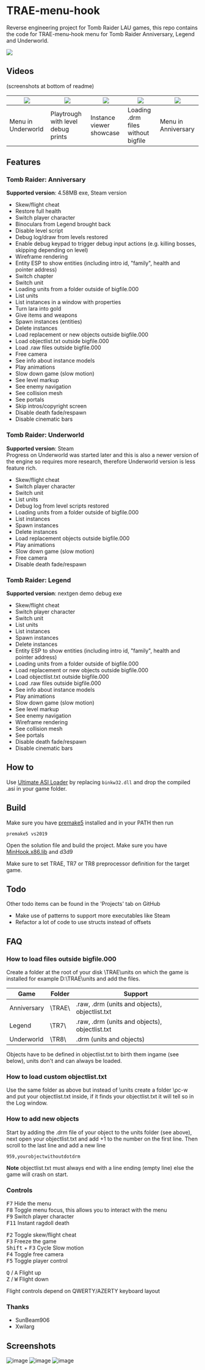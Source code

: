 # TRAE-menu-hook

Reverse engineering project for Tomb Raider LAU games, this repo contains the code for TRAE-menu-hook menu for Tomb Raider Anniversary, Legend and Underworld.

[![](https://github.com/TheIndra55/TRAE-menu-hook/actions/workflows/build.yml/badge.svg)](https://github.com/TheIndra55/TRAE-menu-hook/actions/workflows/build.yml)

## Videos

(screenshots at bottom of readme)

| [![](https://i.imgur.com/RMnCPck.png)](https://www.youtube.com/watch?v=orv2mYjBNhM) | [![](https://i.imgur.com/qgDQuio.png)](https://www.youtube.com/watch?v=k1FIa8Pel3E&t) | [![](https://i.imgur.com/cJe3pYa.png)](https://www.youtube.com/watch?v=RwU80Pj0PR8) | [![](https://i.imgur.com/MEPYZBD.png)](https://www.youtube.com/watch?v=BfUCcC6z1jo) | [![](https://i.imgur.com/8HvLmPG.png)](https://www.youtube.com/watch?v=JvH0RPbaUI0) |
|----|----|----|----|----|
| Menu in Underworld | Playtrough with level debug prints | Instance viewer showcase | Loading .drm files without bigfile | Menu in Anniversary |

## Features

### Tomb Raider: Anniversary

**Supported version**: 4.58MB exe, Steam version

* Skew/flight cheat
* Restore full health
* Switch player character
* Binoculars from Legend brought back
* Disable level script
* Debug log/draw from levels restored
* Enable debug keypad to trigger debug input actions (e.g. killing bosses, skipping depending on level)
* Wireframe rendering
* Entity ESP to show entities (including intro id, "family", health and pointer address)
* Switch chapter
* Switch unit
* Loading units from a folder outside of bigfile.000
* List units
* List instances in a window with properties
* Turn lara into gold
* Give items and weapons
* Spawn instances (entities)
* Delete instances
* Load replacement or new objects outside bigfile.000
* Load objectlist.txt outside bigfile.000
* Load .raw files outside bigfile.000
* Free camera
* See info about instance models
* Play animations
* Slow down game (slow motion)
* See level markup
* See enemy navigation
* See collision mesh
* See portals
* Skip intros/copyright screen
* Disable death fade/respawn
* Disable cinematic bars

### Tomb Raider: Underworld

**Supported version**: Steam \
Progress on Underworld was started later and this is also a newer version of the engine so requires more research, therefore Underworld version is less feature rich.

* Skew/flight cheat
* Switch player character
* Switch unit
* List units
* Debug log from level scripts restored
* Loading units from a folder outside of bigfile.000
* List instances
* Spawn instances
* Delete instances
* Load replacement objects outside bigfile.000
* Play animations
* Slow down game (slow motion)
* Free camera
* Disable death fade/respawn

### Tomb Raider: Legend

**Supported version**: nextgen demo debug exe

* Skew/flight cheat
* Switch player character
* Switch unit
* List units
* List instances
* Spawn instances
* Delete instances
* Entity ESP to show entities (including intro id, "family", health and pointer address)
* Loading units from a folder outside of bigfile.000
* Load replacement or new objects outside bigfile.000
* Load objectlist.txt outside bigfile.000
* Load .raw files outside bigfile.000
* See info about instance models
* Play animations
* Slow down game (slow motion)
* See level markup
* See enemy navigation
* Wireframe rendering
* See collision mesh
* See portals
* Disable death fade/respawn
* Disable cinematic bars

## How to

Use [Ultimate ASI Loader](https://github.com/ThirteenAG/Ultimate-ASI-Loader/releases) by replacing `binkw32.dll` and drop the compiled .asi in your game folder.

## Build

Make sure you have [premake5](https://premake.github.io/) installed and in your PATH then run
```
premake5 vs2019
```
Open the solution file and build the project. Make sure you have [MinHook.x86.lib](https://github.com/TsudaKageyu/minhook/releases) and d3d9

Make sure to set TRAE, TR7 or TR8 preprocessor definition for the target game.

## Todo

Other todo items can be found in the 'Projects' tab on GitHub

- Make use of patterns to support more executables like Steam
- Refactor a lot of code to use structs instead of offsets

## FAQ

### How to load files outside bigfile.000

Create a folder at the root of your disk \TRAE\units on which the game is installed for example D:\TRAE\units and add the files.

|Game         | Folder | Support                                        |
|-------------|--------|------------------------------------------------|
| Anniversary | \TRAE\ | .raw, .drm (units and objects), objectlist.txt |
| Legend      | \TR7\  | .raw, .drm (units and objects), objectlist.txt |
| Underworld  | \TR8\  | .drm (units and objects)                       |

Objects have to be defined in objectlist.txt to birth them ingame (see below), units don't and can always be loaded.

### How to load custom objectlist.txt

Use the same folder as above but instead of \units create a folder \pc-w and put your objectlist.txt inside, if it finds your objectlist.txt it will tell so in the Log window.

### How to add new objects

Start by adding the .drm file of your object to the units folder (see above), next open your objectlist.txt and add +1 to the number on the first line. Then scroll to the last line and add a new line
```
959,yourobjectwithoutdotdrm
```

**Note** objectlist.txt must always end with a line ending (empty line) else the game will crash on start.

### Controls

<kbd>F7</kbd> Hide the menu \
<kbd>F8</kbd> Toggle menu focus, this allows you to interact with the menu \
<kbd>F9</kbd> Switch player character \
<kbd>F11</kbd> Instant ragdoll death

<kbd>F2</kbd> Toggle skew/flight cheat \
<kbd>F3</kbd> Freeze the game \
<kbd>Shift</kbd> + <kbd>F3</kbd> Cycle Slow motion \
<kbd>F4</kbd> Toggle free camera \
<kbd>F5</kbd> Toggle player control

<kbd>Q</kbd> \/ <kbd>A</kbd> Flight up \
<kbd>Z</kbd> \/ <kbd>W</kbd> Flight down

Flight controls depend on QWERTY/AZERTY keyboard layout

### Thanks

* SunBeam906
* Xwilarg

## Screenshots

![image](https://user-images.githubusercontent.com/15322107/111395421-1e496700-86bd-11eb-997b-b73f2a3ec244.png)
![image](https://user-images.githubusercontent.com/15322107/113633351-19992280-966d-11eb-9924-27cb87a3830f.png)
![image](https://user-images.githubusercontent.com/15322107/112666334-5ccce780-8e5c-11eb-8592-4ccc47627dba.png)
